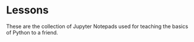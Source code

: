 # Lessons

These are the collection of Jupyter Notepads used for teaching the basics of Python to a friend.
